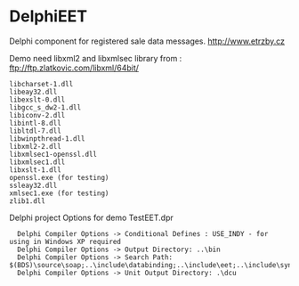 # DelphiEET
Delphi component for registered sale data messages. http://www.etrzby.cz 

Demo need libxml2 and libxmlsec library from : ftp://ftp.zlatkovic.com/libxml/64bit/
```
libcharset-1.dll
libeay32.dll
libexslt-0.dll
libgcc_s_dw2-1.dll
libiconv-2.dll
libintl-8.dll
libltdl-7.dll
libwinpthread-1.dll
libxml2-2.dll
libxmlsec1-openssl.dll
libxmlsec1.dll
libxslt-1.dll
openssl.exe (for testing)
ssleay32.dll
xmlsec1.exe (for testing)
zlib1.dll
```

Delphi project Options for demo TestEET.dpr

```
  Delphi Compiler Options -> Conditional Defines : USE_INDY - for using in Windows XP required
  Delphi Compiler Options -> Output Directory: ..\bin
  Delphi Compiler Options -> Search Path: $(BDS)\source\soap;..\include\databinding;..\include\eet;..\include\synapse;..\include\szutils;..\include\xmlsec;..\include\vcruntime
  Delphi Compiler Options -> Unit Output Directory: .\dcu
```
